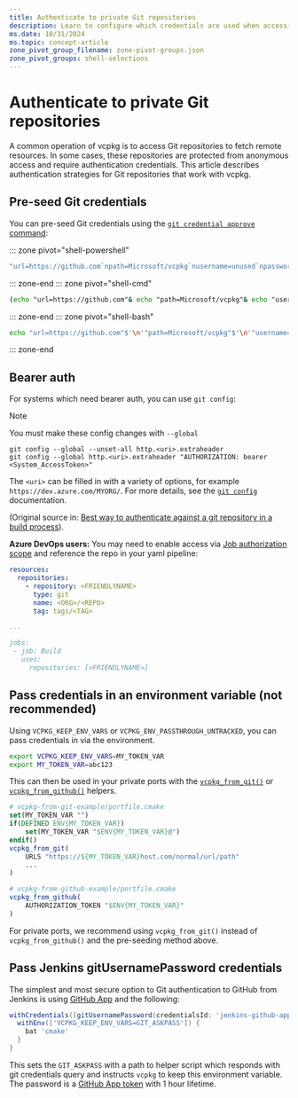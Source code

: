 ```yaml
---
title: Authenticate to private Git repositories
description: Learn to configure which credentials are used when accessing remote resources with vcpkg.
ms.date: 10/31/2024
ms.topic: concept-article
zone_pivot_group_filename: zone-pivot-groups.json
zone_pivot_groups: shell-selections
---
```

# Authenticate to private Git repositories

A common operation of vcpkg is to access Git repositories to fetch remote
resources. In some cases, these repositories are protected from anonymous access
and require authentication credentials. This article describes authentication
strategies for Git repositories that work with vcpkg.

## Pre-seed Git credentials

You can pre-seed Git credentials using the [`git credential approve` command](https://git-scm.com/docs/git-credential):

::: zone pivot="shell-powershell"

```PowerShell
"url=https://github.com`npath=Microsoft/vcpkg`nusername=unused`npassword=$MY_PAT`n" | git credential approve
```

::: zone-end
::: zone pivot="shell-cmd"

```cmd
(echo "url=https://github.com"& echo "path=Microsoft/vcpkg"& echo "username=unused"& echo "password=%MY_PAT%") | git credential approve
```

::: zone-end
::: zone pivot="shell-bash"

```sh
echo "url=https://github.com"$'\n'"path=Microsoft/vcpkg"$'\n'"username=unused"$'\n'"password=$MY_PAT"$'\n' | git credential approve
```

::: zone-end

## Bearer auth

For systems which need bearer auth, you can use `git config`:

> [!NOTE]
> You must make these config changes with `--global`

```console
git config --global --unset-all http.<uri>.extraheader
git config --global http.<uri>.extraheader "AUTHORIZATION: bearer <System_AccessToken>"
```

The `<uri>` can be filled in with a variety of options, for example `https://dev.azure.com/MYORG/`. For more details, see the [`git config`](https://git-scm.com/docs/git-config#Documentation/git-config.txt-httplturlgt) documentation.

(Original source in: [Best way to authenticate against a git repository in a build process](https://github.com/Microsoft/azure-pipelines-agent/issues/1601#issuecomment-394511048)).

**Azure DevOps users:** You may need to enable access via [Job authorization scope](/azure/devops/pipelines/process/access-tokens#job-authorization-scope) and reference the repo in your yaml pipeline:

```yaml
resources: 
  repositories:
    - repository: <FRIENDLYNAME>
      type: git
      name: <ORG>/<REPO>
      tag: tags/<TAG>

...

jobs:
 - job: Build
   uses:
     repositories: [<FRIENDLYNAME>]
```

## Pass credentials in an environment variable (not recommended)

Using `VCPKG_KEEP_ENV_VARS` or `VCPKG_ENV_PASSTHROUGH_UNTRACKED`, you can pass credentials in via the environment.

```sh
export VCPKG_KEEP_ENV_VARS=MY_TOKEN_VAR
export MY_TOKEN_VAR=abc123
```

This can then be used in your private ports with the [`vcpkg_from_git()`](../maintainers/functions/vcpkg_from_git.md) or [`vcpkg_from_github()`](../maintainers/functions/vcpkg_from_github.md) helpers.

```cmake
# vcpkg-from-git-example/portfile.cmake
set(MY_TOKEN_VAR "")
if(DEFINED ENV{MY_TOKEN_VAR})
    set(MY_TOKEN_VAR "$ENV{MY_TOKEN_VAR}@")
endif()
vcpkg_from_git(
    URLS "https://${MY_TOKEN_VAR}host.com/normal/url/path"
    ...
)
```

```cmake
# vcpkg-from-github-example/portfile.cmake
vcpkg_from_github(
    AUTHORIZATION_TOKEN "$ENV{MY_TOKEN_VAR}"
)
```

For private ports, we recommend using `vcpkg_from_git()` instead of `vcpkg_from_github()` and the pre-seeding method above.

## Pass Jenkins gitUsernamePassword credentials

The simplest and most secure option to Git authentication to GitHub from Jenkins is using [GitHub App](https://github.com/jenkinsci/github-branch-source-plugin/blob/master/docs/github-app.adoc) and the following:

```groovy
withCredentials([gitUsernamePassword(credentialsId: 'jenkins-github-app')]) {
  withEnv(['VCPKG_KEEP_ENV_VARS=GIT_ASKPASS']) {
    bat 'cmake'
  }
}
```

This sets the `GIT_ASKPASS` with a path to helper script which responds with git credentials query and instructs `vcpkg` to keep this environment variable. The password is a [GitHub App token](https://github.blog/2021-04-05-behind-githubs-new-authentication-token-formats/) with 1 hour lifetime.
